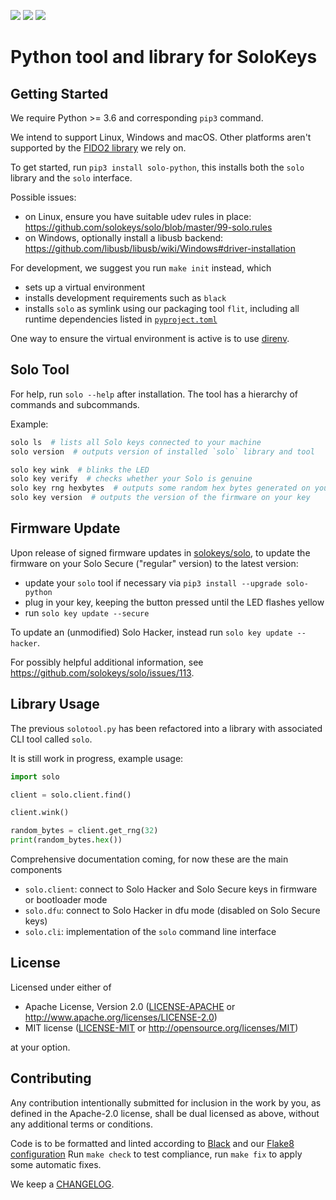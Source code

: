 ![](https://img.shields.io/pypi/l/solo-python.svg?style=flat) ![](https://img.shields.io/pypi/pyversions/solo-python.svg?style=flat) ![](https://img.shields.io/pypi/wheel/solo-python.svg?style=flat)

# Python tool and library for SoloKeys

## Getting Started
We require Python >= 3.6 and corresponding `pip3` command.

We intend to support Linux, Windows and macOS. Other platforms aren't supported by the [FIDO2 library](https://github.com/Yubico/python-fido2) we rely on.

To get started, run `pip3 install solo-python`, this installs both the `solo` library and the `solo` interface.

Possible issues:

- on Linux, ensure you have suitable udev rules in place: <https://github.com/solokeys/solo/blob/master/99-solo.rules>
- on Windows, optionally install a libusb backend: <https://github.com/libusb/libusb/wiki/Windows#driver-installation>

For development, we suggest you run `make init` instead, which

- sets up a virtual environment
- installs development requirements such as `black`
- installs `solo` as symlink using our packaging tool `flit`, including all runtime dependencies listed in [`pyproject.toml`](pyproject.toml)

One way to ensure the virtual environment is active is to use [direnv](https://direnv.net/).

## Solo Tool
For help, run `solo --help` after installation. The tool has a hierarchy of commands and subcommands.

Example:

```bash
solo ls  # lists all Solo keys connected to your machine
solo version  # outputs version of installed `solo` library and tool

solo key wink  # blinks the LED
solo key verify  # checks whether your Solo is genuine
solo key rng hexbytes  # outputs some random hex bytes generated on your key
solo key version  # outputs the version of the firmware on your key
```

## Firmware Update

Upon release of signed firmware updates in [solokeys/solo](https://github.com/solokeys/solo),
to update the firmware on your Solo Secure ("regular" version) to the latest version:

- update your `solo` tool if necessary via `pip3 install --upgrade solo-python`
- plug in your key, keeping the button pressed until the LED flashes yellow
- run `solo key update --secure`

To update an (unmodified) Solo Hacker, instead run `solo key update --hacker`.

For possibly helpful additional information, see <https://github.com/solokeys/solo/issues/113>.

## Library Usage

The previous `solotool.py` has been refactored into a library with associated CLI tool called `solo`.

It is still work in progress, example usage:

```python
import solo

client = solo.client.find()

client.wink()

random_bytes = client.get_rng(32)
print(random_bytes.hex())
```

Comprehensive documentation coming, for now these are the main components

- `solo.client`: connect to Solo Hacker and Solo Secure keys in firmware or bootloader mode
- `solo.dfu`: connect to Solo Hacker in dfu mode (disabled on Solo Secure keys)
- `solo.cli`: implementation of the `solo` command line interface

## License

Licensed under either of

- Apache License, Version 2.0 ([LICENSE-APACHE](LICENSE-APACHE) or
  http://www.apache.org/licenses/LICENSE-2.0)
- MIT license ([LICENSE-MIT](LICENSE-MIT) or http://opensource.org/licenses/MIT)

at your option.

## Contributing
Any contribution intentionally submitted for inclusion in the work by you, as defined in the Apache-2.0 license, shall be dual licensed as above, without any additional terms or conditions.

Code is to be formatted and linted according to [Black](https://black.readthedocs.io/) and our [Flake8](http://flake8.pycqa.org/en/latest/) [configuration](.flake8)
Run `make check` to test compliance, run `make fix` to apply some automatic fixes.

We keep a [CHANGELOG](CHANGELOG.md).
